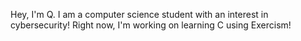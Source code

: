 Hey, I'm Q. I am a computer science student with an interest in cybersecurity! Right now, I'm working on learning C using Exercism!
